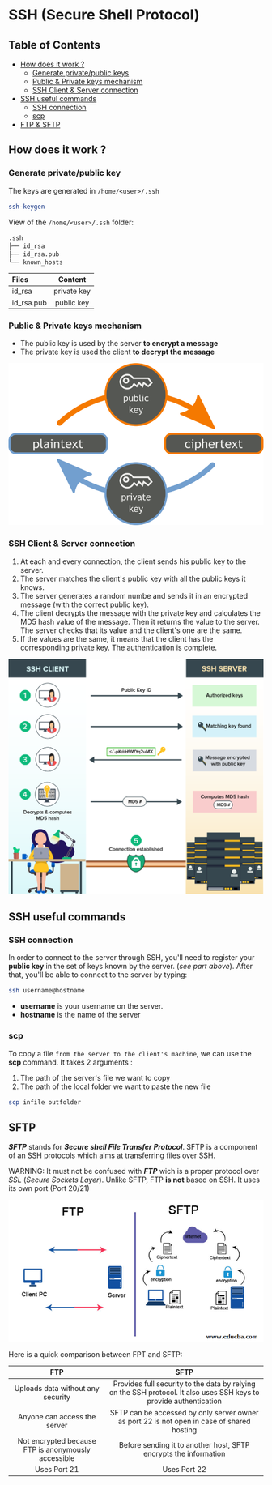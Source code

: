 # SSH (Secure Shell Protocol)

## Table of Contents

- [How does it work ?](#how-does-it-work)
    - [Generate private/public keys](#generate-privatepublic-key)
    - [Public & Private keys mechanism](#public--private-keys-mechanism)
    - [SSH Client & Server connection](#ssh-client--server-connection)
- [SSH useful commands](#ssh-useful-commands)
    - [SSH connection](#ssh-connection)
    - [scp](#scp)
- [FTP & SFTP](#ftp--sftp)

## How does it work ?

### Generate private/public key

The keys are generated in `/home/<user>/.ssh`

```bash
ssh-keygen
```
View of the `/home/<user>/.ssh` folder:
```
.ssh
├── id_rsa
├── id_rsa.pub
└── known_hosts
```
<center>

| Files      |      Content  |
|:-----------|:-------------:|
| id_rsa     |  private key  | 
| id_rsa.pub |  public key   |

</center>

### Public & Private keys mechanism

- The public key is used by the server **to encrypt a message**
- The private key is used the client **to decrypt the message**

![img_1](/networks/ssh/resources/public-private-keys.png)

### SSH Client & Server connection

1. At each and every connection, the client sends his public key to the server.
2. The server matches the client's public key with all the public keys it knows.
3. The server generates a random numbe and sends it in an encrypted message (with the correct public key).
4. The client decrypts the message with the private key and calculates the MD5 hash value of the message. Then it returns the value to the server. The server checks that its value and the client's one are the same.
5. If the values are the same, it means that the client has the corresponding private key. The authentication is complete.

![img_2](/networks/ssh/resources/ssh-client-server.png)

## SSH useful commands

### SSH connection

In order to connect to the server through SSH, you'll need to register your **public key** in the set
of keys known by the server. (*see part above*). After that, you'll be able to connect to the server by typing:

```bash
ssh username@hostname
```

- **username** is your username on the server.
- **hostname** is the name of the server

### scp

To copy a file `from the server to the client's machine`, we can use the **scp** command. It takes 2 arguments : 

1. The path of the server's file we want to copy 
2. The path of the local folder we want to paste the new file
```bash
scp infile outfolder
```

## SFTP

***SFTP*** stands for ***Secure shell File Transfer Protocol***. SFTP is a component of an SSH protocols which aims at transferring files over SSH.

WARNING: It must not be confused with ***FTP*** wich is a proper protocol over *SSL* (*Secure Sockets Layer*). Unlike SFTP, FTP **is not** based on SSH. It uses its own port (Port 20/21)

![img_3](/networks/ssh/resources/sftp-ftp.png)

Here is a quick comparison between FPT and SFTP:

|                         FTP                         |                                                        SFTP                                                        |
|:---------------------------------------------------:|:------------------------------------------------------------------------------------------------------------------:|
|          Uploads data without any security          | Provides full security to the data by relying on the SSH protocol. It also uses SSH keys to provide authentication |
|             Anyone can access the server            |             SFTP can be accessed by only server owner as port 22 is not open in case of shared hosting             |
| Not encrypted because FTP is anonymously accessible |                          Before sending it to another host, SFTP encrypts the information                          |
|                     Uses Port 21                    |                                                    Uses Port 22                                                    |